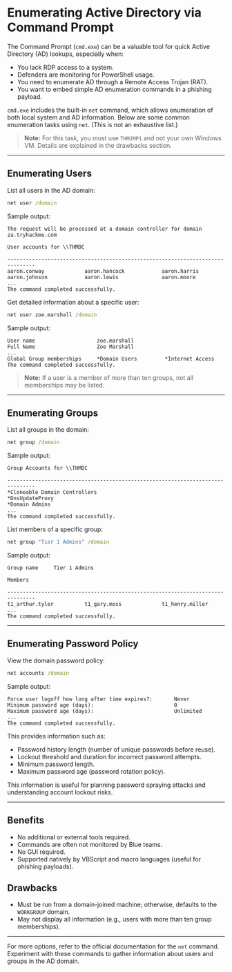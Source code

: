 # Enumerating Active Directory via Command Prompt

The Command Prompt (`cmd.exe`) can be a valuable tool for quick Active Directory (AD) lookups, especially when:

- You lack RDP access to a system.
- Defenders are monitoring for PowerShell usage.
- You need to enumerate AD through a Remote Access Trojan (RAT).
- You want to embed simple AD enumeration commands in a phishing payload.

`cmd.exe` includes the built-in `net` command, which allows enumeration of both local system and AD information. Below are some common enumeration tasks using `net`. (This is not an exhaustive list.)

> **Note:** For this task, you must use `THMJMP1` and not your own Windows VM. Details are explained in the drawbacks section.

---

## Enumerating Users

List all users in the AD domain:

```cmd
net user /domain
```

Sample output:
```
The request will be processed at a domain controller for domain za.tryhackme.com

User accounts for \\THMDC

-------------------------------------------------------------------------------
aaron.conway             aaron.hancock            aaron.harris
aaron.johnson            aaron.lewis              aaron.moore
...
The command completed successfully.
```

Get detailed information about a specific user:

```cmd
net user zoe.marshall /domain
```

Sample output:
```
User name                    zoe.marshall
Full Name                    Zoe Marshall
...
Global Group memberships     *Domain Users         *Internet Access
The command completed successfully.
```

> **Note:** If a user is a member of more than ten groups, not all memberships may be listed.

---

## Enumerating Groups

List all groups in the domain:

```cmd
net group /domain
```

Sample output:
```
Group Accounts for \\THMDC

-------------------------------------------------------------------------------
*Cloneable Domain Controllers
*DnsUpdateProxy
*Domain Admins
...
The command completed successfully.
```

List members of a specific group:

```cmd
net group "Tier 1 Admins" /domain
```

Sample output:
```
Group name     Tier 1 Admins

Members

-------------------------------------------------------------------------------
t1_arthur.tyler          t1_gary.moss             t1_henry.miller
...
The command completed successfully.
```

---

## Enumerating Password Policy

View the domain password policy:

```cmd
net accounts /domain
```

Sample output:
```
Force user logoff how long after time expires?:       Never
Minimum password age (days):                          0
Maximum password age (days):                          Unlimited
...
The command completed successfully.
```

This provides information such as:

- Password history length (number of unique passwords before reuse).
- Lockout threshold and duration for incorrect password attempts.
- Minimum password length.
- Maximum password age (password rotation policy).

This information is useful for planning password spraying attacks and understanding account lockout risks.

---

## Benefits

- No additional or external tools required.
- Commands are often not monitored by Blue teams.
- No GUI required.
- Supported natively by VBScript and macro languages (useful for phishing payloads).

## Drawbacks

- Must be run from a domain-joined machine; otherwise, defaults to the `WORKGROUP` domain.
- May not display all information (e.g., users with more than ten group memberships).

---

For more options, refer to the official documentation for the `net` command. Experiment with these commands to gather information about users and groups in the AD domain.
